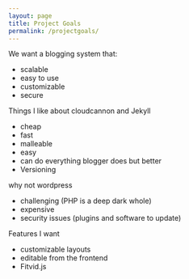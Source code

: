 ```yaml
---
layout: page
title: Project Goals
permalink: /projectgoals/
---
```


We want a blogging system that:
- scalable
- easy to use
- customizable
- secure

 Things I like about cloudcannon and Jekyll
 - cheap
 - fast
 - malleable
 - easy
 - can do everything blogger does but better
 - Versioning

 why not wordpress
 - challenging (PHP is a deep dark whole)
 - expensive
 - security issues (plugins and software to update)

 Features I want
 - customizable layouts
 - editable from the frontend
 - Fitvid.js
